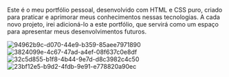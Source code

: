 Este é o meu portfólio pessoal, desenvolvido com HTML e CSS puro, criado para praticar e aprimorar meus conhecimentos nessas tecnologias. A cada novo projeto, irei adicioná-lo a este portfólio, que servirá como um espaço para apresentar meus desenvolvimentos futuros.


![94962b9c-d070-44e9-b359-85aee7971890](https://github.com/user-attachments/assets/a71c3503-4d85-43c4-9698-0652fb0d786c)
![3824099e-4c67-47ad-a4ef-08f637c0e8df](https://github.com/user-attachments/assets/43841739-ddf8-47a1-bea3-f4c0b488a8d0)
![32c5d855-b1f8-4b44-9e7d-d8c3982c4c50](https://github.com/user-attachments/assets/ea8b96af-6c9a-4cdc-aea2-6f47ed0a686b)
![23bf12e5-b9d2-4fdb-9e91-e778820a90ec](https://github.com/user-attachments/assets/1a065a66-9296-4721-a0cd-2fcc6cbbc8cc)
